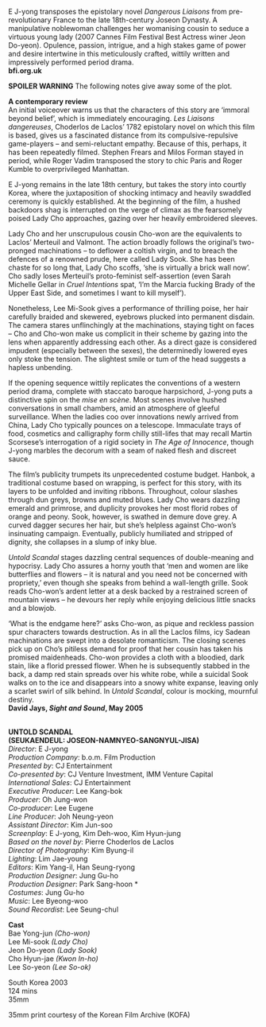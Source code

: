 
E J-yong transposes the epistolary novel _Dangerous Liaisons_ from pre-revolutionary France to the late 18th-century Joseon Dynasty. A manipulative noblewoman challenges her womanising cousin to seduce a virtuous young lady (2007 Cannes Film Festival Best Actress winer Jeon Do-yeon). Opulence, passion, intrigue, and a high stakes game of power and desire intertwine in this meticulously crafted, wittily written and impressively performed period drama.  
**bfi.org.uk**

**SPOILER WARNING** The following notes give away some of the plot.

**A contemporary review**  
An initial voiceover warns us that the characters of this story are ‘immoral beyond belief’, which is immediately encouraging. _Les Liaisons dangereuses_, Choderlos de Laclos’ 1782 epistolary novel on which this film is based, gives us a fascinated distance from its compulsive-repulsive game-players – and semi-reluctant empathy. Because of this, perhaps, it has been repeatedly filmed. Stephen Frears and Milos Forman stayed in period, while Roger Vadim transposed the story to chic Paris and Roger Kumble to overprivileged Manhattan.

E J-yong remains in the late 18th century, but takes the story into courtly Korea, where the juxtaposition of shocking intimacy and heavily swaddled ceremony is quickly established. At the beginning of the film, a hushed backdoors shag is interrupted on the verge of climax as the fearsomely poised Lady Cho approaches, gazing over her heavily embroidered sleeves.

Lady Cho and her unscrupulous cousin Cho-won are the equivalents to Laclos’ Merteuil and Valmont. The action broadly follows the original’s two-pronged machinations – to deflower a coltish virgin, and to breach the defences of a renowned prude, here called Lady Sook. She has been chaste for so long that, Lady Cho scoffs, ‘she is virtually a brick wall now’. Cho sadly loses Merteuil’s proto-feminist self-assertion (even Sarah Michelle Gellar in _Cruel Intentions_ spat, ‘I’m the Marcia fucking Brady of the Upper East Side, and sometimes I want to kill myself’).

Nonetheless, Lee Mi-Sook gives a performance of thrilling poise, her hair carefully braided and skewered, eyebrows plucked into permanent disdain. The camera stares unflinchingly at the machinations, staying tight on faces – Cho and Cho-won make us complicit in their scheme by gazing into the lens when apparently addressing each other. As a direct gaze is considered impudent (especially between the sexes), the determinedly lowered eyes only stoke the tension. The slightest smile or tum of the head suggests a hapless unbending.

If the opening sequence wittily replicates the conventions of a western period drama, complete with staccato baroque harpsichord, J-yong puts a distinctive spin on the _mise en scène_. Most scenes involve hushed conversations in small chambers, amid an atmosphere of gleeful surveillance. When the ladies coo over innovations newly arrived from China, Lady Cho typically pounces on a telescope. Immaculate trays of food, cosmetics and calligraphy form chilly still-lifes that may recall Martin Scorsese’s interrogation of a rigid society in _The Age of Innocence_, though J-yong marbles the decorum with a seam of naked flesh and discreet sauce.

The film’s publicity trumpets its unprecedented costume budget. Hanbok, a traditional costume based on wrapping, is perfect for this story, with its layers to be unfolded and inviting ribbons. Throughout, colour slashes through dun greys, browns and muted blues. Lady Cho wears dazzling emerald and primrose, and duplicity provokes her most florid robes of orange and peony. Sook, however, is swathed in demure dove grey. A curved dagger secures her hair, but she’s helpless against Cho-won’s insinuating campaign. Eventually, publicly humiliated and stripped of dignity, she collapses in a slump of inky blue.

_Untold Scandal_ stages dazzling central sequences of double-meaning and hypocrisy. Lady Cho assures a horny youth that ‘men and women are like butterflies and flowers – it is natural and you need not be concerned with propriety,’ even though she speaks from behind a wall-length grille. Sook reads Cho-won’s ardent letter at a desk backed by a restrained screen of mountain views – he devours her reply while enjoying delicious little snacks and a blowjob.

‘What is the endgame here?’ asks Cho-won, as pique and reckless passion spur characters towards destruction. As in all the Laclos films, icy Sadean machinations are swept into a desolate romanticism. The closing scenes pick up on Cho’s pitiless demand for proof that her cousin has taken his promised maidenheads. Cho-won provides a cloth with a bloodied, dark stain, like a florid pressed flower. When he is subsequently stabbed in the back, a damp red stain spreads over his white robe, while a suicidal Sook walks on to the ice and disappears into a snowy white expanse, leaving only a scarlet swirl of silk behind. In _Untold Scandal_, colour is mocking, mournful destiny.  
**David Jays, _Sight and Sound_, May 2005**
<br><br>

**UNTOLD SCANDAL  
(SEUKAENDEUL: JOSEON-NAMNYEO-SANGNYUL-JISA)**  
_Director_: E J-yong  
_Production Company_: b.o.m. Film Production  
_Presented by_: CJ Entertainment  
_Co-presented by_: CJ Venture Investment,  IMM Venture Capital  
_International Sales_: CJ Entertainment  
_Executive Producer_: Lee Kang-bok  
_Producer_: Oh Jung-won  
_Co-producer_: Lee Eugene  
_Line Producer_: Joh Neung-yeon  
_Assistant Director_: Kim Jun-soo  
_Screenplay_: E J-yong, Kim Deh-woo,  Kim Hyun-jung  
_Based on the novel by_: Pierre Choderlos de Laclos  
_Director of Photography_: Kim Byung-il  
_Lighting_: Lim Jae-young  
_Editors_: Kim Yang-il, Han Seung-ryong  
_Production Designer_: Jung Gu-ho  
_Production Designer_: Park Sang-hoon *  
_Costumes_: Jung Gu-ho  
_Music_: Lee Byeong-woo  
_Sound Recordist_: Lee Seung-chul

**Cast**  
Bae Yong-jun _(Cho-won)_  
Lee Mi-sook _(Lady Cho)_  
Jeon Do-yeon _(Lady Sook)_  
Cho Hyun-jae _(Kwon In-ho)_  
Lee So-yeon _(Lee So-ok)_

South Korea 2003  
124 mins  
35mm

35mm print courtesy of the  Korean Film Archive (KOFA)
<br><br>
<!--stackedit_data:
eyJoaXN0b3J5IjpbLTU4MDQ1MjE1MF19
-->